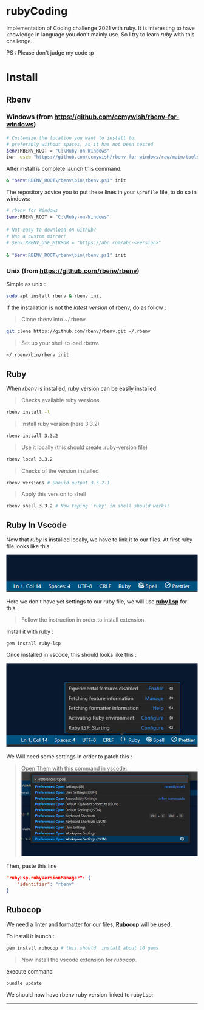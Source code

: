 # rubyCoding
Implementation of Coding challenge 2021 with ruby. It is interesting to have knowledge in language you don't mainly use. So I try to learn *ruby* with this challenge.

PS : Please don't judge my code :p


# Install


## Rbenv

### Windows (from https://github.com/ccmywish/rbenv-for-windows)

```sh
# Customize the location you want to install to,
# preferably without spaces, as it has not been tested
$env:RBENV_ROOT = "C:\Ruby-on-Windows"
iwr -useb "https://github.com/ccmywish/rbenv-for-windows/raw/main/tools/install.ps1" | iex
```

After install is complete launch this command:

```sh
& "$env:RBENV_ROOT\rbenv\bin\rbenv.ps1" init
```

The repository advice you to put these lines in your ```$profile``` file, to do so in windows:

```sh
# rbenv for Windows
$env:RBENV_ROOT = "C:\Ruby-on-Windows"

# Not easy to download on Github?
# Use a custom mirror!
# $env:RBENV_USE_MIRROR = "https://abc.com/abc-<version>"

& "$env:RBENV_ROOT\rbenv\bin\rbenv.ps1" init
```


### Unix (from https://github.com/rbenv/rbenv)


Simple as unix :

```sh
sudo apt install rbenv & rbenv init
```

If the installation is not the *latest version* of rbenv, do as follow : 

> Clone rbenv into ~/.rbenv.
```sh
git clone https://github.com/rbenv/rbenv.git ~/.rbenv
```

> Set up your shell to load rbenv.
```sh
~/.rbenv/bin/rbenv init
```


## Ruby

When _rbenv_ is installed, ruby version can be easily installed.

> Checks available ruby versions
```sh
rbenv install -l
```

> Install ruby version (here 3.3.2)
```sh
rbenv install 3.3.2
```

> Use it locally (this should create .ruby-version file)
```sh
rbenv local 3.3.2
```

> Checks of the version installed
```sh
rbenv versions # Should output 3.3.2-1
```

> Apply this version to shell
```sh
rbenv shell 3.3.2 # Now taping 'ruby' in shell should works!
```


## Ruby In Vscode


Now that *ruby* is installed locally, we have to link it to our files. At first ruby file looks like this:

![Vscode picture ruby extension 1](pictures/1.png)

Here we don't have yet settings to our ruby file, we will use **[ruby Lsp](https://code.visualstudio.com/docs/languages/ruby)**
for this.

> Follow the instruction in order to install extension.
> 

Install it with ruby : 

```sh
gem install ruby-lsp
```

Once installed in vscode, this should looks like this : 

![Vscode picture ruby extension 2](pictures/2.png)

We Will need some settings in order to patch this :

> Open Them with this command in vscode:
![vscode settings](pictures/3.png)

Then, paste this line 

```json
"rubyLsp.rubyVersionManager": {
    "identifier": "rbenv"
}
```

## Rubocop


We need a linter and formatter for our files, **[Rubocop](https://github.com/rubocop/vscode-rubocop)** will
be used.

To install it launch :

```sh
gem install rubocop # this should  install about 10 gems
```

> Now install the vscode extension for _rubocop_.

execute command

```sh
bundle update
```



We should now have rbenv ruby version linked to rubyLsp:



------------------------------------------------